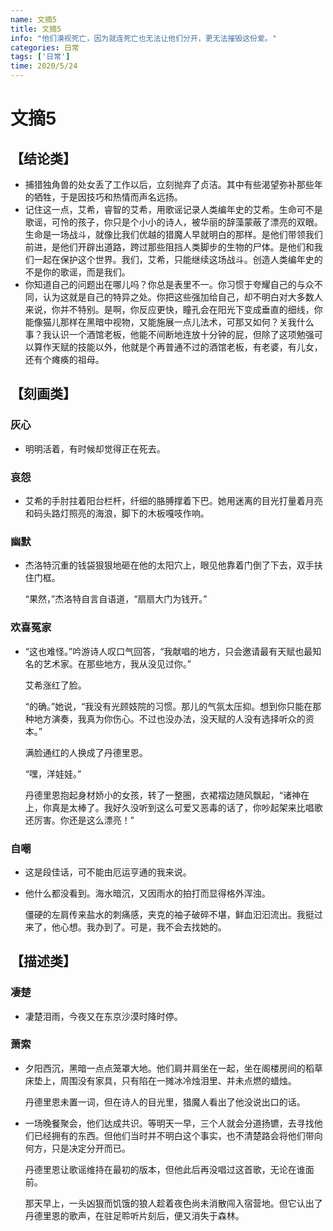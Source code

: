 ```yaml
---
name: 文摘5
title: 文摘5
info: "他们漠视死亡，因为就连死亡也无法让他们分开，更无法摧毁这份爱。"
categories: 日常
tags: ['日常']
time: 2020/5/24
---
```


# 文摘5

## 【结论类】

- 捕猎独角兽的处女丢了工作以后，立刻抛弃了贞洁。其中有些渴望弥补那些年的牺牲，于是因技巧和热情而声名远扬。
- 记住这一点，艾希，睿智的艾希，用歌谣记录人类编年史的艾希。生命可不是歌谣，可怜的孩子，你只是个小小的诗人，被华丽的辞藻蒙蔽了漂亮的双眼。生命是一场战斗，就像比我们优越的猎魔人早就明白的那样。是他们带领我们前进，是他们开辟出道路，跨过那些阻挡人类脚步的生物的尸体。是他们和我们一起在保护这个世界。我们，艾希，只能继续这场战斗。创造人类编年史的不是你的歌谣，而是我们。
- 你知道自己的问题出在哪儿吗？你总是表里不一。你习惯于夸耀自己的与众不同，认为这就是自己的特异之处。你把这些强加给自己，却不明白对大多数人来说，你并不特别。是啊，你反应更快，瞳孔会在阳光下变成垂直的细线，你能像猫儿那样在黑暗中视物，又能施展一点儿法术，可那又如何？关我什么事？我认识一个酒馆老板，他能不间断地连放十分钟的屁，但除了这项勉强可以算作天赋的技能以外，他就是个再普通不过的酒馆老板，有老婆，有儿女，还有个瘫痪的祖母。

## 【刻画类】

### 灰心

- 明明活着，有时候却觉得正在死去。

### 哀怨

- 艾希的手肘拄着阳台栏杆，纤细的胳膊撑着下巴。她用迷离的目光打量着月亮和码头路灯照亮的海浪，脚下的木板嘎吱作响。

### 幽默

- 杰洛特沉重的钱袋狠狠地砸在他的太阳穴上，眼见他靠着门倒了下去，双手扶住门框。

  “果然，”杰洛特自言自语道，“扇扇大门为钱开。”

### 欢喜冤家

- “这也难怪。”吟游诗人叹口气回答，“我献唱的地方，只会邀请最有天赋也最知名的艺术家。在那些地方，我从没见过你。”

  艾希涨红了脸。

  “的确。”她说，“我没有光顾妓院的习惯。那儿的气氛太压抑。想到你只能在那种地方演奏，我真为你伤心。不过也没办法，没天赋的人没有选择听众的资本。”

  满脸通红的人换成了丹德里恩。

  “嘿，洋娃娃。”

  丹德里恩抱起身材娇小的女孩，转了一整圈，衣裙褶边随风飘起，“诸神在上，你真是太棒了。我好久没听到这么可爱又恶毒的话了，你吵起架来比唱歌还厉害。你还是这么漂亮！”

### 自嘲

- 这是段佳话，可不能由厄运亨通的我来说。

- 他什么都没看到。海水暗沉，又因雨水的拍打而显得格外浑浊。

  僵硬的左肩传来盐水的刺痛感，夹克的袖子破碎不堪，鲜血汩汩流出。我挺过来了，他心想。我办到了。可是，我不会去找她的。

## 【描述类】

### 凄楚

- 凄楚泪雨，今夜又在东京沙漠时降时停。

### 萧索

- 夕阳西沉，黑暗一点点笼罩大地。他们肩并肩坐在一起，坐在阁楼房间的稻草床垫上，周围没有家具，只有陷在一摊冰冷烛泪里、并未点燃的蜡烛。

  丹德里恩未置一词，但在诗人的目光里，猎魔人看出了他没说出口的话。

- 一场晚餐聚会，他们达成共识。等明天一早，三个人就会分道扬镳，去寻找他们已经拥有的东西。但他们当时并不明白这个事实，也不清楚路会将他们带向何方，只是决定分开而已。

  丹德里恩让歌谣维持在最初的版本，但他此后再没唱过这首歌，无论在谁面前。

  那天早上，一头凶狠而饥饿的狼人趁着夜色尚未消散闯入宿营地。但它认出了丹德里恩的歌声，在驻足聆听片刻后，便又消失于森林。



